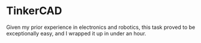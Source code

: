 # TinkerCAD
Given my prior experience in electronics and robotics, this task proved to be exceptionally easy, and I wrapped it up in under an hour.